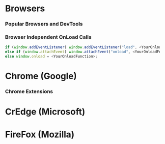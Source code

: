 # Browsers

### Popular Browsers and DevTools  


### Browser Independent OnLoad Calls
```javascript
if (window.addEventListener) window.addEventListener("load", <YourOnloadFunction>, false);
else if (window.attachEvent) window.attachEvent("onload", <YourOnloadFunction>);
else window.onload = <YourOnloadFunction>;
```

# Chrome (Google)  

### Chrome Extensions

# CrEdge (Microsoft)  

# FireFox (Mozilla)  

